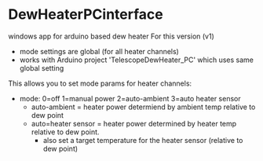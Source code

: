 # DewHeaterPCinterface
windows app for arduino based dew heater
For this version (v1)
- mode settings are global (for all heater channels)
- works with Arduino project 'TelescopeDewHeater_PC' which uses same global setting 

This allows you to set mode params for heater channels:
- mode: 0=off 1=manual power 2=auto-ambient 3=auto heater sensor
  - auto-ambient = heater power determiend by ambient temp relative to dew point
  - auto=heater sensor = heater power determined by heater temp relative to dew point.
    - also set a target temperature for the heater sensor (relative to dew point)
  

